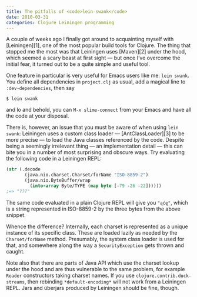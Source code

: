 ```yaml
---
title: The pitfalls of <code>lein swank</code>
date: 2010-03-31
categories: Clojure Leiningen programming
---
```


A couple of weeks ago I finally got around to acquainting myself with [Leiningen][1], one of the most popular build tools for Clojure. The thing that stopped me the most was that Leiningen uses [Maven][2] under the hood, which seemed a scary beast at first sight — but once I’ve overcome the initial fear, it turned out to be a quite simple and useful tool.

One feature in particular is very useful for Emacs users like me: `lein swank`. You define all dependencies in `project.clj` as usual, add a magical line to `:dev-dependencies`, then say

```nohighlight
$ lein swank
```

and lo and behold, you can `M-x slime-connect` from your Emacs and have all the code at your disposal.

There is, however, an issue that you must be aware of when using `lein swank`: Leiningen uses a custom class loader — [AntClassLoader][3] to be more precise — to load the Java classes referenced by the code. Despite being a seemingly irrelevant thing — an implementation detail — this can bite you in a number of most surprising and obscure ways. Try evaluating the following code in a Leiningen REPL:

```clojure
(str (.decode
       (java.nio.charset.Charset/forName "ISO-8859-2")
       (java.nio.ByteBuffer/wrap
         (into-array Byte/TYPE (map byte [-79 -26 -22])))))
;=> "???"
```

The same code evaluated in a plain Clojure REPL will give you `"ąćę"`, which is a string represented in ISO-8859-2 by the three bytes from the above snippet.

Whence the difference? Internally, each charset is represented as a unique instance of its specific class. These are loaded lazily as needed by the `Charset/forName` method. Presumably, the system class loader is used for that, and somewhere along the way a `SecurityException` gets thrown and caught.

Note also that there are parts of Java API which use the charset lookup under the hood and are thus vulnerable to the same problem, for example `Reader` constructors taking charset names. If you use `clojure.contrib.duck-streams`, then rebinding `*default-encoding*` will not work from a Leiningen REPL. Jars and überjars produced by Leiningen should be fine, though.

